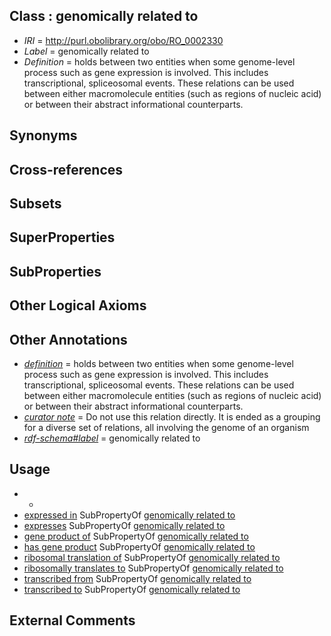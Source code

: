 
## Class : genomically related to

 * *IRI* = http://purl.obolibrary.org/obo/RO_0002330
 * *Label* = genomically related to
 * *Definition* = holds between two entities when some genome-level process such as gene expression is involved. This includes transcriptional, spliceosomal events. These relations can be used between either macromolecule entities (such as regions of nucleic acid) or between their abstract informational counterparts.

## Synonyms


## Cross-references


## Subsets


## SuperProperties


## SubProperties


## Other Logical Axioms


## Other Annotations

 * *[definition](../../IAO/15/IAO_0000115.md)* = holds between two entities when some genome-level process such as gene expression is involved. This includes transcriptional, spliceosomal events. These relations can be used between either macromolecule entities (such as regions of nucleic acid) or between their abstract informational counterparts.
 * *[curator note](../../IAO/32/IAO_0000232.md)* = Do not use this relation directly. It is ended as a grouping for a diverse set of relations, all involving the genome of an organism
 * *[rdf-schema#label](../../el/rdf-schema#label.md)* = genomically related to

## Usage

 * -
 * [expressed in](../../RO/06/RO_0002206.md) SubPropertyOf [genomically related to](../../RO/30/RO_0002330.md)
 * [expresses](../../RO/92/RO_0002292.md) SubPropertyOf [genomically related to](../../RO/30/RO_0002330.md)
 * [gene product of](../../RO/04/RO_0002204.md) SubPropertyOf [genomically related to](../../RO/30/RO_0002330.md)
 * [has gene product](../../RO/05/RO_0002205.md) SubPropertyOf [genomically related to](../../RO/30/RO_0002330.md)
 * [ribosomal translation of](../../RO/12/RO_0002512.md) SubPropertyOf [genomically related to](../../RO/30/RO_0002330.md)
 * [ribosomally translates to](../../RO/13/RO_0002513.md) SubPropertyOf [genomically related to](../../RO/30/RO_0002330.md)
 * [transcribed from](../../RO/10/RO_0002510.md) SubPropertyOf [genomically related to](../../RO/30/RO_0002330.md)
 * [transcribed to](../../RO/11/RO_0002511.md) SubPropertyOf [genomically related to](../../RO/30/RO_0002330.md)

## External Comments

